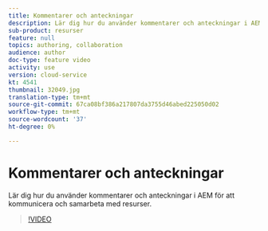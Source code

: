 ```yaml
---
title: Kommentarer och anteckningar
description: Lär dig hur du använder kommentarer och anteckningar i AEM för att kommunicera och samarbeta med resurser.
sub-product: resurser
feature: null
topics: authoring, collaboration
audience: author
doc-type: feature video
activity: use
version: cloud-service
kt: 4541
thumbnail: 32049.jpg
translation-type: tm+mt
source-git-commit: 67ca08bf386a217807da3755d46abed225050d02
workflow-type: tm+mt
source-wordcount: '37'
ht-degree: 0%

---
```



# Kommentarer och anteckningar

Lär dig hur du använder kommentarer och anteckningar i AEM för att kommunicera och samarbeta med resurser.

>[!VIDEO](https://video.tv.adobe.com/v/32049/?quality=12&learn=on&hidetitle=true)